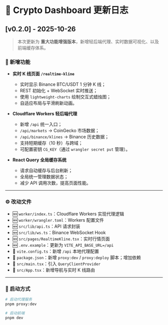# 🧩 Crypto Dashboard 更新日志

## [v0.2.0] - 2025-10-26
> 本次更新为 **重大功能增强版本**，新增轻后端代理、实时数据可视化、以及前端缓存体系。

### 🚀 新增功能
- **实时 K 线页面 `/realtime-kline`**
  - 实时显示 Binance BTC/USDT 1 分钟 K 线；
  - REST 初始化 + WebSocket 实时推送；
  - 使用 `lightweight-charts` 绘制交互式蜡烛图；
  - 自适应布局与平滑刷新动画。

- **Cloudflare Workers 轻后端代理**
  - 新增 `/api` 统一入口；
  - `/api/markets` → CoinGecko 市场数据；
  - `/api/binance/klines` → Binance 历史数据；
  - 支持短期缓存（10 秒）与跨域；
  - 可配置密钥 `CG_KEY`（通过 `wrangler secret put` 管理）。

- **React Query 全局缓存系统**
  - 请求自动缓存与后台刷新；
  - 全局统一管理数据状态；
  - 减少 API 调用次数，提高页面性能。

---

### ⚙️ 改动文件
- 🆕 `worker/index.ts`：Cloudflare Workers 实现代理逻辑  
- 🆕 `worker/wrangler.toml`：Workers 配置文件  
- 🆕 `src/lib/api.ts`：API 请求封装  
- 🆕 `src/lib/ws.ts`：Binance WebSocket Hook  
- 🆕 `src/pages/RealtimeKline.tsx`：实时行情页面  
- 🆕 `.env.example`：更新为 `VITE_API_BASE_URL=/api`
- 🔧 `vite.config.ts`：新增 `/api` 本地代理配置  
- 🔧 `package.json`：新增 `proxy:dev` / `proxy:deploy` 脚本；增加依赖  
- 🔧 `src/main.tsx`：引入 `QueryClientProvider`  
- 🔧 `src/App.tsx`：新增导航与实时 K 线路由  

---

### 🧪 启动方式
```bash
# 启动代理服务
pnpm proxy:dev

# 启动前端
pnpm dev
